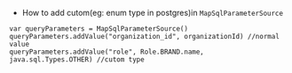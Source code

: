 * How to add cutom(eg: enum type in postgres)in `MapSqlParameterSource`
```
var queryParameters = MapSqlParameterSource()
queryParameters.addValue("organization_id", organizationId) //normal value
queryParameters.addValue("role", Role.BRAND.name, java.sql.Types.OTHER) //cutom type
